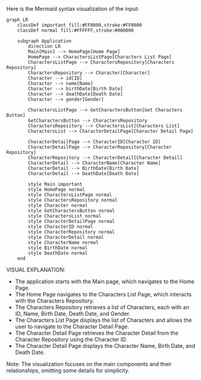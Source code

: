 Here is the Mermaid syntax visualization of the input:
```mermaid
graph LR
    classDef important fill:#FF0000,stroke:#FF0000
    classDef normal fill:#FFFFFF,stroke:#000000

    subgraph Application
        direction LR
        Main[Main] --> HomePage[Home Page]
        HomePage --> CharactersListPage[Characters List Page]
        CharactersListPage --> CharactersRepository[Characters Repository]
        CharactersRepository --> Character[Character]
        Character --> id[ID]
        Character --> name[Name]
        Character --> birthDate[Birth Date]
        Character --> deathDate[Death Date]
        Character --> gender[Gender]

        CharactersListPage --> GetCharactersButton[Get Characters Button]
        GetCharactersButton --> CharactersRepository
        CharactersRepository --> CharactersList[Characters List]
        CharactersList --> CharacterDetailPage[Character Detail Page]

        CharacterDetailPage --> CharacterID[Character ID]
        CharacterDetailPage --> CharacterRepository[Character Repository]
        CharacterRepository --> CharacterDetail[Character Detail]
        CharacterDetail --> CharacterName[Character Name]
        CharacterDetail --> BirthDate[Birth Date]
        CharacterDetail --> DeathDate[Death Date]

        style Main important
        style HomePage normal
        style CharactersListPage normal
        style CharactersRepository normal
        style Character normal
        style GetCharactersButton normal
        style CharactersList normal
        style CharacterDetailPage normal
        style CharacterID normal
        style CharacterRepository normal
        style CharacterDetail normal
        style CharacterName normal
        style BirthDate normal
        style DeathDate normal
    end
```
VISUAL EXPLANATION:
* The application starts with the Main page, which navigates to the Home Page.
* The Home Page navigates to the Characters List Page, which interacts with the Characters Repository.
* The Characters Repository retrieves a list of Characters, each with an ID, Name, Birth Date, Death Date, and Gender.
* The Characters List Page displays the list of Characters and allows the user to navigate to the Character Detail Page.
* The Character Detail Page retrieves the Character Detail from the Character Repository using the Character ID.
* The Character Detail Page displays the Character Name, Birth Date, and Death Date.

Note: The visualization focuses on the main components and their relationships, omitting some details for simplicity.
